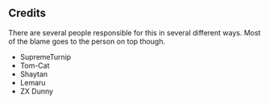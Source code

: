 ## Credits

There are several people responsible for this in several different ways. Most of the blame goes to the person on top though.

- SupremeTurnip
- Tom-Cat
- Shaytan
- Lemaru
- ZX Dunny


